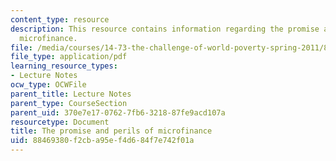 ```yaml
---
content_type: resource
description: This resource contains information regarding the promise and perils of
  microfinance.
file: /media/courses/14-73-the-challenge-of-world-poverty-spring-2011/88469380f2cba95ef4d684f7e742f01a_MIT14_73S11_Lec19_slides.pdf
file_type: application/pdf
learning_resource_types:
- Lecture Notes
ocw_type: OCWFile
parent_title: Lecture Notes
parent_type: CourseSection
parent_uid: 370e7e17-0762-7fb6-3218-87fe9acd107a
resourcetype: Document
title: The promise and perils of microfinance
uid: 88469380-f2cb-a95e-f4d6-84f7e742f01a
---
```

